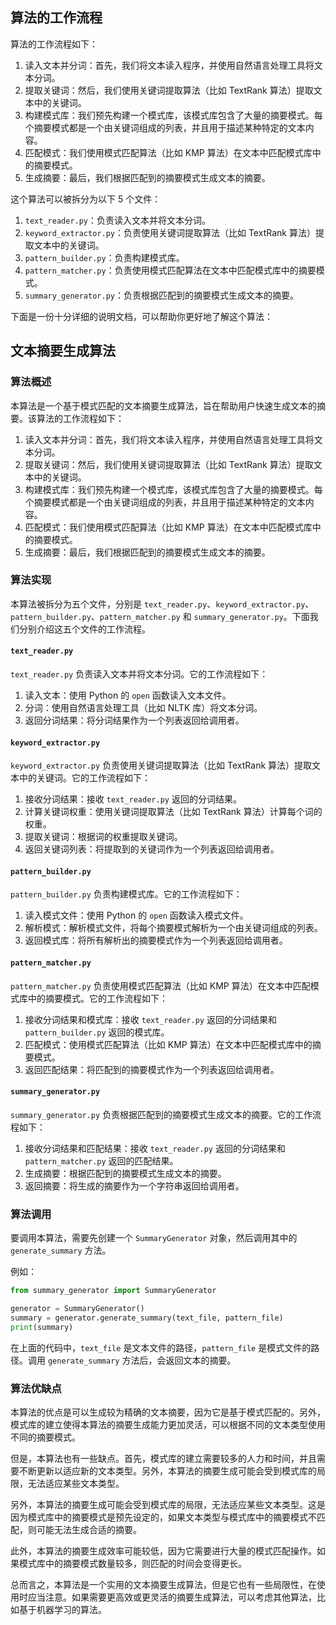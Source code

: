 ## 算法的工作流程

算法的工作流程如下：

1. 读入文本并分词：首先，我们将文本读入程序，并使用自然语言处理工具将文本分词。
2. 提取关键词：然后，我们使用关键词提取算法（比如 TextRank 算法）提取文本中的关键词。
3. 构建模式库：我们预先构建一个模式库，该模式库包含了大量的摘要模式。每个摘要模式都是一个由关键词组成的列表，并且用于描述某种特定的文本内容。
4. 匹配模式：我们使用模式匹配算法（比如 KMP 算法）在文本中匹配模式库中的摘要模式。
5. 生成摘要：最后，我们根据匹配到的摘要模式生成文本的摘要。

这个算法可以被拆分为以下 5 个文件：

1. `text_reader.py`：负责读入文本并将文本分词。
2. `keyword_extractor.py`：负责使用关键词提取算法（比如 TextRank 算法）提取文本中的关键词。
3. `pattern_builder.py`：负责构建模式库。
4. `pattern_matcher.py`：负责使用模式匹配算法在文本中匹配模式库中的摘要模式。
5. `summary_generator.py`：负责根据匹配到的摘要模式生成文本的摘要。

下面是一份十分详细的说明文档，可以帮助你更好地了解这个算法：

## 文本摘要生成算法

### 算法概述

本算法是一个基于模式匹配的文本摘要生成算法，旨在帮助用户快速生成文本的摘要。该算法的工作流程如下：

1. 读入文本并分词：首先，我们将文本读入程序，并使用自然语言处理工具将文本分词。
2. 提取关键词：然后，我们使用关键词提取算法（比如 TextRank 算法）提取文本中的关键词。
3. 构建模式库：我们预先构建一个模式库，该模式库包含了大量的摘要模式。每个摘要模式都是一个由关键词组成的列表，并且用于描述某种特定的文本内容。
4. 匹配模式：我们使用模式匹配算法（比如 KMP 算法）在文本中匹配模式库中的摘要模式。
5. 生成摘要：最后，我们根据匹配到的摘要模式生成文本的摘要。

### 算法实现

本算法被拆分为五个文件，分别是 `text_reader.py`、`keyword_extractor.py`、`pattern_builder.py`、`pattern_matcher.py` 和 `summary_generator.py`。下面我们分别介绍这五个文件的工作流程。

#### `text_reader.py`

`text_reader.py` 负责读入文本并将文本分词。它的工作流程如下：

1. 读入文本：使用 Python 的 `open` 函数读入文本文件。
2. 分词：使用自然语言处理工具（比如 NLTK 库）将文本分词。
3. 返回分词结果：将分词结果作为一个列表返回给调用者。

#### `keyword_extractor.py`

`keyword_extractor.py` 负责使用关键词提取算法（比如 TextRank 算法）提取文本中的关键词。它的工作流程如下：

1. 接收分词结果：接收 `text_reader.py` 返回的分词结果。
2. 计算关键词权重：使用关键词提取算法（比如 TextRank 算法）计算每个词的权重。
3. 提取关键词：根据词的权重提取关键词。
4. 返回关键词列表：将提取到的关键词作为一个列表返回给调用者。

#### `pattern_builder.py`

`pattern_builder.py` 负责构建模式库。它的工作流程如下：

1. 读入模式文件：使用 Python 的 `open` 函数读入模式文件。
2. 解析模式：解析模式文件，将每个摘要模式解析为一个由关键词组成的列表。
3. 返回模式库：将所有解析出的摘要模式作为一个列表返回给调用者。

#### `pattern_matcher.py`

`pattern_matcher.py` 负责使用模式匹配算法（比如 KMP 算法）在文本中匹配模式库中的摘要模式。它的工作流程如下：

1. 接收分词结果和模式库：接收 `text_reader.py` 返回的分词结果和 `pattern_builder.py` 返回的模式库。
2. 匹配模式：使用模式匹配算法（比如 KMP 算法）在文本中匹配模式库中的摘要模式。
3. 返回匹配结果：将匹配到的摘要模式作为一个列表返回给调用者。

#### `summary_generator.py`

`summary_generator.py` 负责根据匹配到的摘要模式生成文本的摘要。它的工作流程如下：

1. 接收分词结果和匹配结果：接收 `text_reader.py` 返回的分词结果和 `pattern_matcher.py` 返回的匹配结果。
2. 生成摘要：根据匹配到的摘要模式生成文本的摘要。
3. 返回摘要：将生成的摘要作为一个字符串返回给调用者。

### 算法调用

要调用本算法，需要先创建一个 `SummaryGenerator` 对象，然后调用其中的 `generate_summary` 方法。

例如：

```python
from summary_generator import SummaryGenerator

generator = SummaryGenerator()
summary = generator.generate_summary(text_file, pattern_file)
print(summary)

```

在上面的代码中，`text_file` 是文本文件的路径，`pattern_file` 是模式文件的路径。调用 `generate_summary` 方法后，会返回文本的摘要。

### 算法优缺点

本算法的优点是可以生成较为精确的文本摘要，因为它是基于模式匹配的。另外，模式库的建立使得本算法的摘要生成能力更加灵活，可以根据不同的文本类型使用不同的摘要模式。

但是，本算法也有一些缺点。首先，模式库的建立需要较多的人力和时间，并且需要不断更新以适应新的文本类型。另外，本算法的摘要生成可能会受到模式库的局限，无法适应某些文本类型。

另外，本算法的摘要生成可能会受到模式库的局限，无法适应某些文本类型。这是因为模式库中的摘要模式是预先设定的，如果文本类型与模式库中的摘要模式不匹配，则可能无法生成合适的摘要。

此外，本算法的摘要生成效率可能较低，因为它需要进行大量的模式匹配操作。如果模式库中的摘要模式数量较多，则匹配的时间会变得更长。

总而言之，本算法是一个实用的文本摘要生成算法，但是它也有一些局限性，在使用时应当注意。如果需要更高效或更灵活的摘要生成算法，可以考虑其他算法，比如基于机器学习的算法。
